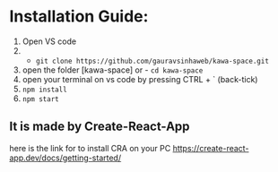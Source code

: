 # Installation Guide:
1. Open VS code
2. - `git clone https://github.com/gauravsinhaweb/kawa-space.git`
3. open the folder [kawa-space] or - `cd kawa-space`
4. open your terminal on vs code by pressing CTRL + ` (back-tick)
5. `npm install`
6. `npm start`

## It is made by Create-React-App
here is the link for to install CRA on your PC https://create-react-app.dev/docs/getting-started/
